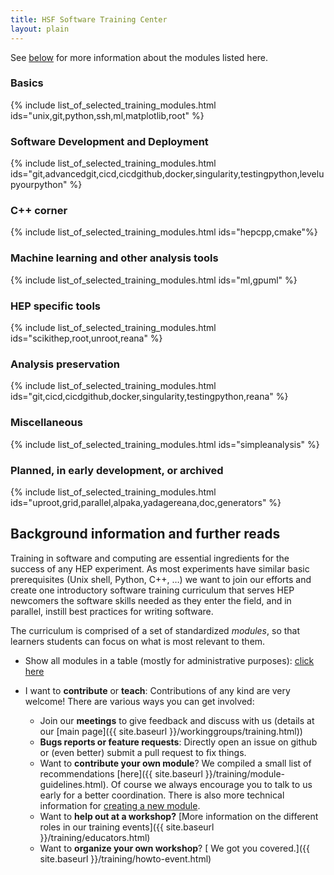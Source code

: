 ```yaml
---
title: HSF Software Training Center
layout: plain
---
```


<script defer data-domain="hepsoftwarefoundation.org" src="https://views.scientific-python.org/js/script.js"></script>

See [below](#bkginfo) for more information about the modules listed here.

### Basics

{% include list_of_selected_training_modules.html ids="unix,git,python,ssh,ml,matplotlib,root" %}

### Software Development and Deployment

{% include list_of_selected_training_modules.html ids="git,advancedgit,cicd,cicdgithub,docker,singularity,testingpython,levelupyourpython" %}

### C++ corner

{% include list_of_selected_training_modules.html ids="hepcpp,cmake"%}

### Machine learning and other analysis tools

{% include list_of_selected_training_modules.html ids="ml,gpuml" %}

### HEP specific tools

{% include list_of_selected_training_modules.html ids="scikithep,root,unroot,reana" %}

### Analysis preservation

{% include list_of_selected_training_modules.html ids="git,cicd,cicdgithub,docker,singularity,testingpython,reana" %}

### Miscellaneous

{% include list_of_selected_training_modules.html ids="simpleanalysis" %}

### Planned, in early development, or archived

{% include list_of_selected_training_modules.html ids="uproot,grid,parallel,alpaka,yadagereana,doc,generators" %}

## <a name="bkginfo"></a>Background information and further reads

Training in software and computing are essential ingredients for the success of any HEP experiment. As most experiments have similar basic prerequisites (Unix shell, Python, C++, …) we want to join our efforts and create one introductory software training curriculum that serves HEP newcomers the software skills needed as they enter the field, and in parallel, instill best practices for writing software.

The curriculum is comprised of a set of standardized *modules*, so that learners students can focus on what is most relevant to them.

* Show all modules in a table (mostly for administrative purposes): [click here]({{site.baseurl}}/training/curriculum_table.html)
* I want to **contribute** or **teach**:
Contributions of any kind are very welcome! There are various ways you can get involved:

    * Join our **meetings** to give feedback and discuss with us (details at our [main page]({{ site.baseurl }}/workinggroups/training.html))
    * **Bugs reports or feature requests**: Directly open an issue on github or (even better) submit a pull request to fix things.
    * Want to **contribute your own module**? We compiled a small list of recommendations [here]({{ site.baseurl }}/training/module-guidelines.html). Of course we always encourage you to talk to us early for a better coordination. There is also more technical information for [creating a new module](https://github.com/hsf-training/carpentry-cookiecutter).
    * Want to **help out at a workshop?** [More information on the different roles in our training events]({{ site.baseurl }}/training/educators.html)
    * Want to **organize your own workshop**? [ We got you covered.]({{ site.baseurl }}/training/howto-event.html)
